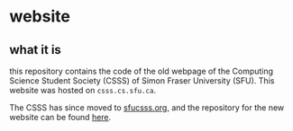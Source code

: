 website
=======
## what it is
this repository contains the code of the old webpage of the Computing Science Student Society (CSSS) of Simon Fraser University (SFU). 
This website was hosted on `csss.cs.sfu.ca`.

The CSSS has since moved to [sfucsss.org](http://sfucsss.org/), and the repository for the new website can be found [here](https://github.com/CSSS/csss-site). 




